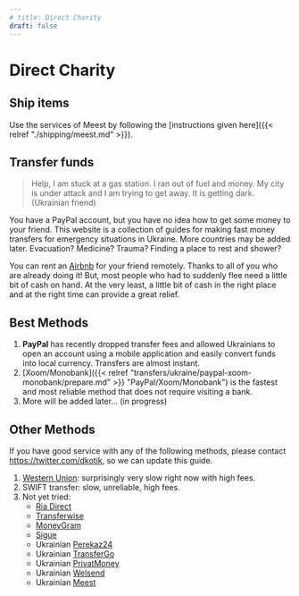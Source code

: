 ```yaml
---
# title: Direct Charity
draft: false
---
```


# Direct Charity

## Ship items

Use the services of Meest by following the [instructions given here]({{< relref "./shipping/meest.md" >}}).

## Transfer funds

> Help, I am stuck at a gas station. I ran out of fuel and money. My city is under attack and I am trying to get away. It is getting dark. (Ukrainian friend)

You have a PayPal account, but you have no idea how to get some money to your friend. This website is a collection of guides for making fast money transfers for emergency situations in Ukraine. More countries may be added later. Evacuation? Medicine? Trauma? Finding a place to rest and shower?

You can rent an [Airbnb](https://www.airbnb.com/) for your friend remotely. Thanks to all of you who are already doing it! But, most people who had to suddenly flee need a little bit of cash on hand. At the very least, a little bit of cash in the right place and at the right time can provide a great relief.

## Best Methods

1. **PayPal** has recently dropped transfer fees and allowed Ukrainians to open an account using a mobile application and easily convert funds into local currency. Transfers are almost instant.
2. [Xoom/Monobank]({{< relref "transfers/ukraine/paypal-xoom-monobank/prepare.md" >}} "PayPal/Xoom/Monobank") is the fastest and most reliable method that does not require visiting a bank.
3. More will be added later... (in progress)

## Other Methods

If you have good service with any of the following methods, please contact <https://twitter.com/dkotik>, so we can update this guide.

1. [Western Union](https://www.westernunion.com/us/en/home.html): surprisingly very slow right now with high fees.
2. SWIFT transfer: slow, unreliable, high fees.
3. Not yet tried:
   - [Ria Direct](https://www.riamoneytransfer.com/us/en)
   - [Transferwise](https://wise.com)
   - [MoneyGram](https://www.moneygram.com/mgo/us/en/)
   - [Sigue](https://sigue.com/)
   - Ukrainian [Perekaz24](https://perekaz24.eu/en)
   - Ukrainian [TransferGo](https://privatbank.ua/sistemy-denegnih-perevodov/transfergo)
   - Ukrainian [PrivatMoney](https://privatbank.ua/sistemy-denegnih-perevodov/newprivatmoney)
   - Ukrainian [Welsend](https://welsend.com.ua/)
   - Ukrainian [Meest](https://ua.meest.com/services/pryvatnym-kliyentam-v-ukrayini/international-money-transfer)
